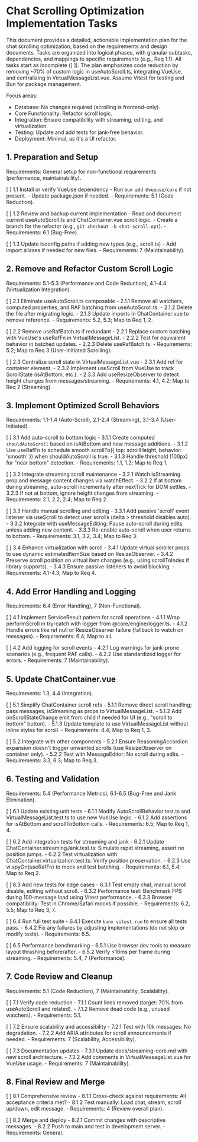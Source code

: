 # Chat Scrolling Optimization Implementation Tasks

This document provides a detailed, actionable implementation plan for the chat scrolling optimization, based on the requirements and design documents. Tasks are organized into logical phases, with granular subtasks, dependencies, and mappings to specific requirements (e.g., Req 1.1). All tasks start as incomplete ([ ]). The plan emphasizes code reduction by removing ~70% of custom logic in useAutoScroll.ts, integrating VueUse, and centralizing in VirtualMessageList.vue. Assume Vitest for testing and Bun for package management.

Focus areas:

-   Database: No changes required (scrolling is frontend-only).
-   Core Functionality: Refactor scroll logic.
-   Integration: Ensure compatibility with streaming, editing, and virtualization.
-   Testing: Update and add tests for jank-free behavior.
-   Deployment: Minimal, as it's a UI refactor.

## 1. Preparation and Setup

Requirements: General setup for non-functional requirements (performance, maintainability).

[ ] 1.1 Install or verify VueUse dependency - Run `bun add @vueuse/core` if not present. - Update package.json if needed. - Requirements: 5.1 (Code Reduction).

[ ] 1.2 Review and backup current implementation - Read and document current useAutoScroll.ts and ChatContainer.vue scroll logic. - Create a branch for the refactor (e.g., `git checkout -b chat-scroll-opt`). - Requirements: 6.1 (Bug-Free).

[ ] 1.3 Update tsconfig paths if adding new types (e.g., scroll.ts) - Add import aliases if needed for new files. - Requirements: 7 (Maintainability).

## 2. Remove and Refactor Custom Scroll Logic

Requirements: 5.1-5.3 (Performance and Code Reduction), 4.1-4.4 (Virtualization Integration).

[ ] 2.1 Eliminate useAutoScroll.ts composable - 2.1.1 Remove all watchers, computed properties, and RAF batching from useAutoScroll.ts. - 2.1.2 Delete the file after migrating logic. - 2.1.3 Update imports in ChatContainer.vue to remove reference. - Requirements: 5.2, 5.3; Map to Req 1, 2.

[ ] 2.2 Remove useRafBatch.ts if redundant - 2.2.1 Replace custom batching with VueUse's useRafFn in VirtualMessageList. - 2.2.2 Test for equivalent behavior in batched updates. - 2.2.3 Delete useRafBatch.ts. - Requirements: 5.2; Map to Req 3 (User-Initiated Scrolling).

[ ] 2.3 Centralize scroll state in VirtualMessageList.vue - 2.3.1 Add ref for container element. - 2.3.2 Implement useScroll from VueUse to track ScrollState (isAtBottom, etc.). - 2.3.3 Add useResizeObserver to detect height changes from messages/streaming. - Requirements: 4.1, 4.2; Map to Req 2 (Streaming).

## 3. Implement Optimized Scroll Behaviors

Requirements: 1.1-1.4 (Auto-Scroll), 2.1-2.4 (Streaming), 3.1-3.4 (User-Initiated).

[ ] 3.1 Add auto-scroll to bottom logic - 3.1.1 Create computed `shouldAutoScroll` based on isAtBottom and new message additions. - 3.1.2 Use useRafFn to schedule smooth scrollTo({ top: scrollHeight, behavior: 'smooth' }) when shouldAutoScroll is true. - 3.1.3 Handle threshold (100px) for "near bottom" detection. - Requirements: 1.1, 1.2; Map to Req 1.

[ ] 3.2 Integrate streaming scroll maintenance - 3.2.1 Watch isStreaming prop and message content changes via watchEffect. - 3.2.2 If at bottom during streaming, auto-scroll incrementally after nextTick for DOM settles. - 3.2.3 If not at bottom, ignore height changes from streaming. - Requirements: 2.1, 2.2, 2.4; Map to Req 2.

[ ] 3.3 Handle manual scrolling and editing - 3.3.1 Add passive 'scroll' event listener via useScroll to detect user scrolls (delta > threshold disables auto). - 3.3.2 Integrate with useMessageEditing: Pause auto-scroll during edits unless adding new content. - 3.3.3 Re-enable auto-scroll when user returns to bottom. - Requirements: 3.1, 3.2, 3.4; Map to Req 3.

[ ] 3.4 Enhance virtualization with scroll - 3.4.1 Update virtual scroller props to use dynamic estimatedItemSize based on ResizeObserver. - 3.4.2 Preserve scroll position on virtual item changes (e.g., using scrollToIndex if library supports). - 3.4.3 Ensure passive listeners to avoid blocking. - Requirements: 4.1-4.3; Map to Req 4.

## 4. Add Error Handling and Logging

Requirements: 6.4 (Error Handling), 7 (Non-Functional).

[ ] 4.1 Implement ServiceResult pattern for scroll operations - 4.1.1 Wrap performScroll in try-catch with logger from @core/engine/logger.ts. - 4.1.2 Handle errors like ref null or ResizeObserver failure (fallback to watch on messages). - Requirements: 6.4; Map to all.

[ ] 4.2 Add logging for scroll events - 4.2.1 Log warnings for jank-prone scenarios (e.g., frequent RAF calls). - 4.2.2 Use standardized logger for errors. - Requirements: 7 (Maintainability).

## 5. Update ChatContainer.vue

Requirements: 1.3, 4.4 (Integration).

[ ] 5.1 Simplify ChatContainer scroll refs - 5.1.1 Remove direct scroll handling; pass messages, isStreaming as props to VirtualMessageList. - 5.1.2 Add onScrollStateChange emit from child if needed for UI (e.g., "scroll to bottom" button). - 5.1.3 Update template to use VirtualMessageList without inline styles for scroll. - Requirements: 4.4; Map to Req 1, 3.

[ ] 5.2 Integrate with other components - 5.2.1 Ensure ReasoningAccordion expansion doesn't trigger unwanted scrolls (use ResizeObserver on container only). - 5.2.2 Test with MessageEditor: No scroll during edits. - Requirements: 3.3, 6.3; Map to Req 3.

## 6. Testing and Validation

Requirements: 5.4 (Performance Metrics), 6.1-6.5 (Bug-Free and Jank Elimination).

[ ] 6.1 Update existing unit tests - 6.1.1 Modify AutoScrollBehavior.test.ts and VirtualMessageList.test.ts to use new VueUse logic. - 6.1.2 Add assertions for isAtBottom and scrollToBottom calls. - Requirements: 6.5; Map to Req 1, 4.

[ ] 6.2 Add integration tests for streaming and jank - 6.2.1 Update ChatContainer.streamingJank.test.ts: Simulate rapid streaming, assert no position jumps. - 6.2.2 Test virtualization with ChatContainer.virtualization.test.ts: Verify position preservation. - 6.2.3 Use vi.spyOn(useRafFn) to mock and test batching. - Requirements: 6.1, 5.4; Map to Req 2.

[ ] 6.3 Add new tests for edge cases - 6.3.1 Test empty chat, manual scroll disable, editing without scroll. - 6.3.2 Performance test: Benchmark FPS during 100-message load using Vitest performance. - 6.3.3 Browser compatibility: Test in Chrome/Safari mocks if possible. - Requirements: 6.2, 5.5; Map to Req 3, 7.

[ ] 6.4 Run full test suite - 6.4.1 Execute `bunx vitest run` to ensure all tests pass. - 6.4.2 Fix any failures by adjusting implementations (do not skip or modify tests). - Requirements: 6.5.

[ ] 6.5 Performance benchmarking - 6.5.1 Use browser dev tools to measure layout thrashing before/after. - 6.5.2 Verify <16ms per frame during streaming. - Requirements: 5.4, 7 (Performance).

## 7. Code Review and Cleanup

Requirements: 5.1 (Code Reduction), 7 (Maintainability, Scalability).

[ ] 7.1 Verify code reduction - 7.1.1 Count lines removed (target: 70% from useAutoScroll and related). - 7.1.2 Remove dead code (e.g., unused watchers). - Requirements: 5.1.

[ ] 7.2 Ensure scalability and accessibility - 7.2.1 Test with 10k messages: No degradation. - 7.2.2 Add ARIA attributes for scroll announcements if needed. - Requirements: 7 (Scalability, Accessibility).

[ ] 7.3 Documentation updates - 7.3.1 Update docs/streaming-core.md with new scroll architecture. - 7.3.2 Add comments in VirtualMessageList.vue for VueUse usage. - Requirements: 7 (Maintainability).

## 8. Final Review and Merge

[ ] 8.1 Comprehensive review - 8.1.1 Cross-check against requirements: All acceptance criteria met? - 8.1.2 Test manually: Load chat, stream, scroll up/down, edit message. - Requirements: 4 (Review overall plan).

[ ] 8.2 Merge and deploy - 8.2.1 Commit changes with descriptive messages. - 8.2.2 Push to main and test in development server. - Requirements: General.
